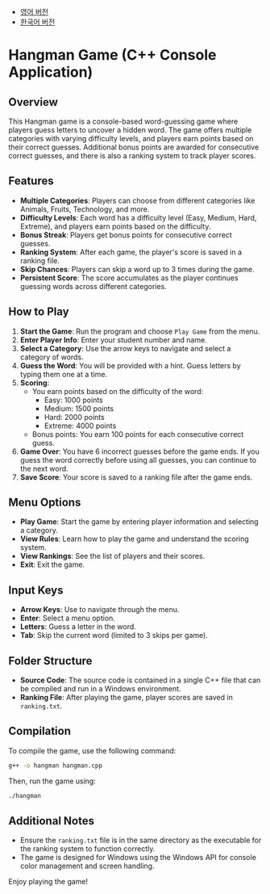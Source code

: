 - [영어 버전](./README_en.md)
- [한국어 버전](./README_kr.md)

# Hangman Game (C++ Console Application)

## Overview
This Hangman game is a console-based word-guessing game where players guess letters to uncover a hidden word. The game offers multiple categories with varying difficulty levels, and players earn points based on their correct guesses. Additional bonus points are awarded for consecutive correct guesses, and there is also a ranking system to track player scores.

## Features
- **Multiple Categories**: Players can choose from different categories like Animals, Fruits, Technology, and more.
- **Difficulty Levels**: Each word has a difficulty level (Easy, Medium, Hard, Extreme), and players earn points based on the difficulty.
- **Bonus Streak**: Players get bonus points for consecutive correct guesses.
- **Ranking System**: After each game, the player's score is saved in a ranking file.
- **Skip Chances**: Players can skip a word up to 3 times during the game.
- **Persistent Score**: The score accumulates as the player continues guessing words across different categories.

## How to Play

1. **Start the Game**: Run the program and choose `Play Game` from the menu.
2. **Enter Player Info**: Enter your student number and name.
3. **Select a Category**: Use the arrow keys to navigate and select a category of words.
4. **Guess the Word**: You will be provided with a hint. Guess letters by typing them one at a time.
5. **Scoring**:
   - You earn points based on the difficulty of the word:
     - Easy: 1000 points
     - Medium: 1500 points
     - Hard: 2000 points
     - Extreme: 4000 points
   - Bonus points: You earn 100 points for each consecutive correct guess.
6. **Game Over**: You have 6 incorrect guesses before the game ends. If you guess the word correctly before using all guesses, you can continue to the next word.
7. **Save Score**: Your score is saved to a ranking file after the game ends.

## Menu Options
- **Play Game**: Start the game by entering player information and selecting a category.
- **View Rules**: Learn how to play the game and understand the scoring system.
- **View Rankings**: See the list of players and their scores.
- **Exit**: Exit the game.

## Input Keys
- **Arrow Keys**: Use to navigate through the menu.
- **Enter**: Select a menu option.
- **Letters**: Guess a letter in the word.
- **Tab**: Skip the current word (limited to 3 skips per game).

## Folder Structure
- **Source Code**: The source code is contained in a single C++ file that can be compiled and run in a Windows environment.
- **Ranking File**: After playing the game, player scores are saved in `ranking.txt`.

## Compilation
To compile the game, use the following command:
```bash
g++ -o hangman hangman.cpp
```

Then, run the game using:
```bash
./hangman
```

## Additional Notes
- Ensure the `ranking.txt` file is in the same directory as the executable for the ranking system to function correctly.
- The game is designed for Windows using the Windows API for console color management and screen handling.

Enjoy playing the game!
